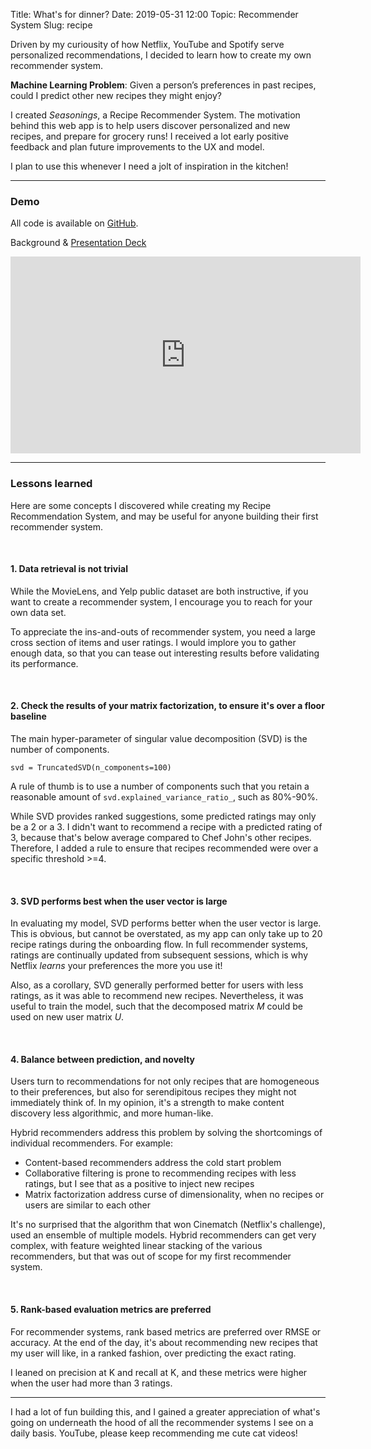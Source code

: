 Title: What's for dinner?
Date: 2019-05-31 12:00
Topic: Recommender System
Slug: recipe

Driven by my curiousity of how Netflix, YouTube and Spotify serve personalized recommendations, I decided to learn how to create my own recommender system.

**Machine Learning Problem**: Given a person’s preferences in past recipes, could I predict other new recipes they might enjoy?

I created _Seasonings_, a Recipe Recommender System. The motivation behind this web app is to help users discover personalized and new recipes, and prepare for grocery runs! I received a lot early positive feedback and plan future improvements to the UX and model.

I plan to use this whenever I need a jolt of inspiration in the kitchen!

---

### Demo

All code is available on [GitHub](https://github.com/garrrychan/recipe_recommender_system).

Background & [Presentation Deck](https://github.com/garrrychan/recipe_recommender_system/blob/master/presentation.pdf)

<iframe width="560" height="315" src="https://www.youtube.com/embed/qwFbSFgZMts" frameborder="0" allow="accelerometer; autoplay; encrypted-media; gyroscope; picture-in-picture" allowfullscreen></iframe>

---

### Lessons learned
Here are some concepts I discovered while creating my Recipe Recommendation System, and may be useful for anyone building their first recommender system.

<br>

#### 1. Data retrieval is not trivial

While the MovieLens, and Yelp public dataset are both instructive, if you want to create a recommender system, I encourage you to reach for your own data set. 

To appreciate the ins-and-outs of recommender system, you need a large cross section of items and user ratings. I would implore you to gather enough data, so that you can tease out interesting results before validating its performance.

<br>

#### 2. Check the results of your matrix factorization, to ensure it's over a floor baseline

The main hyper-parameter of singular value decomposition (SVD) is the number of components.

```svd = TruncatedSVD(n_components=100)```

A rule of thumb is to use a number of components such that you retain a reasonable amount of ```svd.explained_variance_ratio_```, such as 80%-90%. 

While SVD provides ranked suggestions, some predicted ratings may only be a 2 or a 3. I didn't want to recommend a recipe with a predicted rating of 3, because that's below average compared to Chef John's other recipes. Therefore, I added a rule to ensure that recipes recommended were over a specific threshold >=4.

<br>

#### 3. SVD performs best when the user vector is large

In evaluating my model, SVD performs better when the user vector is large. This is obvious, but cannot be overstated, as my app can only take up to 20 recipe ratings during the onboarding flow. In full recommender systems, ratings are continually updated from subsequent sessions, which is why Netflix _learns_ your preferences the more you use it!

Also, as a corollary, SVD generally performed better for users with less ratings, as it was able to recommend new recipes. Nevertheless, it was useful to train the model, such that the decomposed matrix $M$ could be used on new user matrix $U$.

<br>

#### 4. Balance between prediction, and novelty

Users turn to recommendations for not only recipes that are homogeneous to their preferences, but also for serendipitous recipes they might not immediately think of. In my opinion, it's a strength to make content discovery less algorithmic, and more human-like.

Hybrid recommenders address this problem by solving the shortcomings of individual recommenders.
For example:
<ul>
  <li>Content-based recommenders address the cold start problem</li>
  <li>Collaborative filtering is prone to recommending recipes with less ratings, but I see that as a positive to inject new recipes</li>
  <li>Matrix factorization address curse of dimensionality, when no recipes or users are similar to each other </li>
</ul>

It's no surprised that the algorithm that won Cinematch (Netflix's challenge), used an ensemble of multiple models. Hybrid recommenders can get very complex, with feature weighted linear stacking of the various recommenders, but that was out of scope for my first recommender system.

<br>

#### 5. Rank-based evaluation metrics are preferred

For recommender systems, rank based metrics are preferred over RMSE or accuracy. At the end of the day, it's about recommending new recipes that my user will like, in a ranked fashion, over predicting the exact rating.

I leaned on precision at K and recall at K, and these metrics were higher when the user had more than 3 ratings.

--- 

I had a lot of fun building this, and I gained a greater appreciation of what's going on underneath the hood of all the recommender systems I see on a daily basis. YouTube, please keep recommending me cute cat videos!